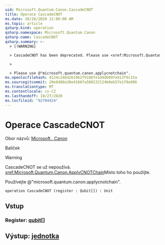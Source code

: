 ```yaml
---
uid: Microsoft.Quantum.Canon.CascadeCNOT
title: Operace CascadeCNOT
ms.date: 10/26/2020 12:00:00 AM
ms.topic: article
qsharp.kind: operation
qsharp.namespace: Microsoft.Quantum.Canon
qsharp.name: CascadeCNOT
qsharp.summary: >-
  > [!WARNING]

  > CascadeCNOT has been deprecated. Please use <xref:Microsoft.Quantum.Canon.ApplyCNOTChain> instead.

  >

  > Please use @"microsoft.quantum.canon.applycnotchain".
ms.openlocfilehash: 4124c24bd2619b2f9188fe1d4d6097e913f9c15a
ms.sourcegitcommit: 29e0d88a30e4166fa580132124b0eb57e1f0e986
ms.translationtype: MT
ms.contentlocale: cs-CZ
ms.lasthandoff: 10/27/2020
ms.locfileid: "92704424"
---
```

# <a name="cascadecnot-operation"></a>Operace CascadeCNOT

Obor názvů: [Microsoft.. Canon](xref:Microsoft.Quantum.Canon)

Balíček [](https://nuget.org/packages/)


> [!WARNING]
> CascadeCNOT se už nepoužívá. <xref:Microsoft.Quantum.Canon.ApplyCNOTChain>Místo toho ho použijte.
>
> Používejte @"microsoft.quantum.canon.applycnotchain".



```qsharp
operation CascadeCNOT (register : Qubit[]) : Unit
```


## <a name="input"></a>Vstup

### <a name="register--qubit"></a>Register: [qubit](xref:microsoft.quantum.lang-ref.qubit)[]





## <a name="output--unit"></a>Výstup: [jednotka](xref:microsoft.quantum.lang-ref.unit)

